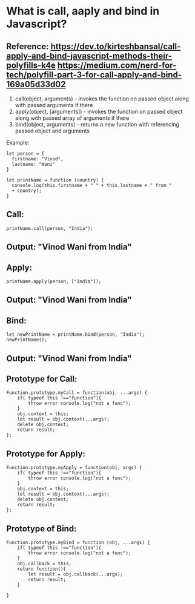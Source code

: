 What is call, aaply and bind in Javascript?
====================================
Reference: https://dev.to/kirteshbansal/call-apply-and-bind-javascript-methods-their-polyfills-k4e
https://medium.com/nerd-for-tech/polyfill-part-3-for-call-apply-and-bind-169a05d33d02
----------

1. call(object, arguments) - invokes the function on passed object along with passed arguments if there
2. apply(object, [arguments]) - invokes the function on passed object along with passed array of arguments if there
3. bind(object, arguments) - returns a new function with referencing passed object and arguments

Example: 

```
let person = {
  firstname: "Vinod",
  lastname: "Wani"
}

let printName = function (country) {
  console.log(this.firstname + " " + this.lastname + " from " 
  + country);
}
```

Call:
--------------------
```
printName.call(person, "India");
```
Output: 
"Vinod Wani from India"
---------------------------------

Apply:
-----------------------
```
printName.apply(person, ["India"]);
```
Output: 
"Vinod Wani from India"
---------------------------------------

Bind:
-----------------------
```
let newPrintName = printName.bind(person, "India");
newPrintName();
```
Output: 
"Vinod Wani from India"
---------------------------------------



Prototype for Call:
-----------------------
```
Function.prototype.myCall = function(obj, ...args) {
    if( typeof this !=="function"){ 
		throw error console.log("not a func");
	}
    obj.context = this;
    let result = obj.context(...args);
    delete obj.context;
    return result;
};
```


Prototype for Apply:
----------------------------------
```
Function.prototype.myApply = function(obj, args) {
    if( typeof this !=="function"){ 
		throw error console.log("not a func");
	}
    obj.context = this;
    let result = obj.context(...args);
    delete obj.context;
    return result;
};
```


Prototype of Bind:
---------------------------------
```
Function.prototype.myBind = function (obj, ...args) {
    if( typeof this !=="function"){ 
		throw error console.log("not a func");
	}
    obj.callback = this;
    return function(){
        let result = obj.callback(...args);
        return result;
    }
    
}
```